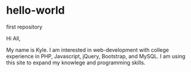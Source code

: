 # hello-world
first repository 

Hi All,

My name is Kyle.  I am interested in web-development with college experience in PHP, Javascript, jQuery, Bootstrap, and MySQL.  I am using this site to expand my knowlege and programming skills. 

